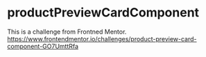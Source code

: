 # productPreviewCardComponent

This is a challenge from Frontned Mentor.
https://www.frontendmentor.io/challenges/product-preview-card-component-GO7UmttRfa
